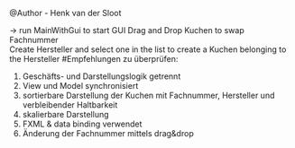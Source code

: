 @Author - Henk van der Sloot

-> run MainWithGui to start GUI
Drag and Drop Kuchen to swap Fachnummer </br>
Create Hersteller and select one in the list to create a Kuchen belonging to the Hersteller
#Empfehlungen zu überprüfen:
1. Geschäfts- und Darstellungslogik getrennt
2. View und Model synchronisiert
3. sortierbare Darstellung der Kuchen mit Fachnummer, Hersteller und
   verbleibender Haltbarkeit
4. skalierbare Darstellung
5. FXML & data binding verwendet
6. Änderung der Fachnummer mittels drag&drop


